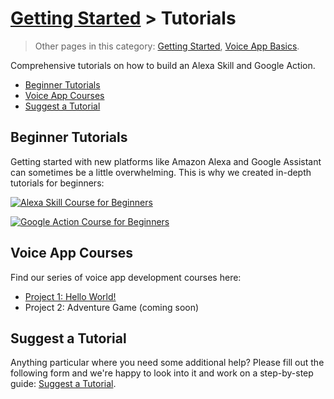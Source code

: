# [Getting Started](./) > Tutorials

> Other pages in this category: [Getting Started](./), [Voice App Basics](./voice-app-basics.md).

Comprehensive tutorials on how to build an Alexa Skill and Google Action.

* [Beginner Tutorials](#beginner-tutorials)
* [Voice App Courses](#voice-app-courses)
* [Suggest a Tutorial](#suggest-a-tutorial)


## Beginner Tutorials

Getting started with new platforms like Amazon Alexa and Google Assistant can sometimes be a little overwhelming. This is why we created in-depth tutorials for beginners:

[![Alexa Skill Course for Beginners][alexa-tutorial]](https://www.jovo.tech/blog/alexa-skill-tutorial-nodejs/)

[![Google Action Course for Beginners][google-action-tutorial]](https://www.jovo.tech/blog/google-action-tutorial-nodejs/)

[alexa-tutorial]: https://www.jovo.tech/img/docs/alexa-skill-tutorial-og-image.jpg "Hello World on Alexa"
[google-action-tutorial]: https://www.jovo.tech/img/docs/google-action-tutorial-og-image.jpg "Hello World on Google Assistant"

## Voice App Courses
Find our series of voice app development courses here:
* [Project 1: Hello World!](https://www.jovo.tech/blog/project-1-hello-world/)
* Project 2: Adventure Game (coming soon)

## Suggest a Tutorial

Anything particular where you need some additional help? Please fill out the following form and we're happy to look into it and work on a step-by-step guide: [Suggest a Tutorial](https://jovo.typeform.com/to/qqD2t6).